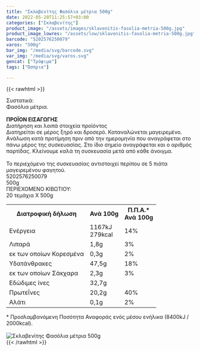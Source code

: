 ```yaml
---
title: "Σκλαβενίτης Φασόλια μέτρια 500g"
date: 2022-05-20T11:25:57+03:00
categories: ["Σκλαβενίτης"]
product_image: "/assets/images/sklavenitis-fasolia-metria-500g.jpg"
product_image_lowres: "/assets/low/sklavenitis-fasolia-metria-500g.jpg"
barcode: "5202576250079"
varos: "500g"
bar_img: "/media/svg/barcode.svg"
var_img: "/media/svg/varos.svg"
gencat: ["Τρόφιμα"]
tags: ["Όσπρια"]

---
```

{{< rawhtml >}}

<div class="sload486"><div class="product"><div id="sistatika">Συστατικά:</div><div class="alltext">Φασόλια μέτρια.<br><br><b>ΠΡΟΪΟΝ ΕΙΣΑΓΩΓΗΣ</b></div><div id="loipa">Διατήρηση και λοιπά στοιχεία προϊόντος</div><div class="alltext">Διατηρείται σε μέρος ξηρό και δροσερό. Καταναλώνεται μαγειρεμένο. Aνάλωση κατά προτίμηση πριν από την ημερομηνία που αναγράφεται στο πάνω μέρος της συσκευασίας. Στο ίδιο σημείο αναγράφεται και ο αριθμός παρτίδας. Κλείνουμε καλά τη συσκευασία μετά από κάθε άνοιγμα.<br><br>Το περιεχόμενο της συσκευασίας αντιστοιχεί περίπου σε 5 πιάτα μαγειρεμένου φαγητού.</div><div id="barcode"><div id="barimage1"></div><span id="bartext">5202576250079</span></div><div id="varos"><div id="varosimage1"></div><span id="varostext">500g</span></div><div id="kivotio">ΠΕΡΙΕΧΟΜΕΝΟ ΚΙΒΩΤΙΟΥ:<br>20 τεμάχια Χ 500g</div><div class="tabout"><table id="diatable"><tbody><tr><th>Διατροφική δήλωση</th><th>Ανά 100g</th><th>Π.Π.Α.*<br>Ανά 100g</th></tr><tr><td class="texr2">Ενέργεια</td><td class="texr">1167kJ<br>279kcal</td><td class="texr">14%</td></tr><tr><td class="texr2">Λιπαρά</td><td class="texr">1,8g</td><td class="texr">3%</td></tr><tr><td class="gray">εκ των οποίων Κορεσµένα</td><td class="gray2">0,3g</td><td class="gray2">2%</td></tr><tr><td class="texr2">Yδατάνθρακες</td><td class="texr">47,5g</td><td class="texr">18%</td></tr><tr><td class="gray">εκ των οποίων Σάκχαρα</td><td class="gray2">2,3g</td><td class="gray2">3%</td></tr><tr><td class="texr2">Eδώδιμες ίνες</td><td class="texr">32,7g</td><td class="texr"></td></tr><tr><td class="texr2">Πρωτεΐνες</td><td class="texr">20,2g</td><td class="texr">40%</td></tr><tr><td class="texr2">Αλάτι</td><td class="texr">0,1g</td><td class="texr">2%</td></tr></tbody></table></div><div class="alltext">* Προσλαμβανόμενη Ποσότητα Αναφοράς ενός μέσου ενήλικα (8400kJ / 2000kcal).</div><br><div class="pimg"><img alt="Σκλαβενίτης Φασόλια μέτρια 500g" title="Σκλαβενίτης Φασόλια μέτρια 500g" src="/assets/images/sklavenitis-fasolia-metria-500g.jpg"></div></div></div>
{{< /rawhtml >}}



